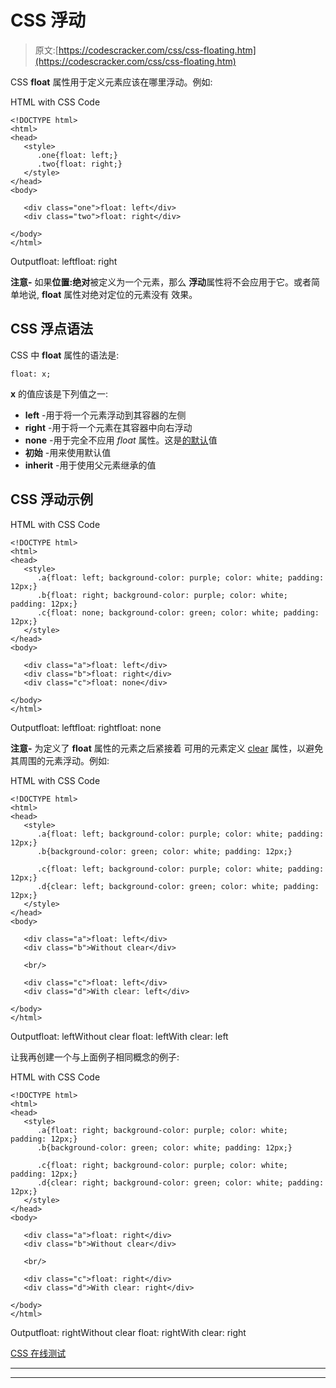 # CSS 浮动

> 原文:[https://codescracker.com/css/css-floating.htm](https://codescracker.com/css/css-floating.htm)

CSS **float** 属性用于定义元素应该在哪里浮动。例如:

HTML with CSS Code

```
<!DOCTYPE html>
<html>
<head>
   <style>
      .one{float: left;}
      .two{float: right;}
   </style>
</head>
<body>

   <div class="one">float: left</div>
   <div class="two">float: right</div>

</body>
</html>
```

Outputfloat: leftfloat: right

**注意-** 如果**位置:绝对**被定义为一个元素，那么 **浮动**属性将不会应用于它。或者简单地说, **float** 属性对绝对定位的元素没有 效果。

## CSS 浮点语法

CSS 中 **float** 属性的语法是:

```
float: x;
```

**x** 的值应该是下列值之一:

*   **left** -用于将一个元素浮动到其容器的左侧
*   **right** -用于将一个元素在其容器中向右浮动
*   **none** -用于完全不应用 *float* 属性。这是<u>的默认</u>值
*   **初始** -用来使用默认值
*   **inherit** -用于使用父元素继承的值

## CSS 浮动示例

HTML with CSS Code

```
<!DOCTYPE html>
<html>
<head>
   <style>
      .a{float: left; background-color: purple; color: white; padding: 12px;}
      .b{float: right; background-color: purple; color: white; padding: 12px;}
      .c{float: none; background-color: green; color: white; padding: 12px;}
   </style>
</head>
<body>

   <div class="a">float: left</div>
   <div class="b">float: right</div>
   <div class="c">float: none</div>

</body>
</html>
```

Outputfloat: leftfloat: rightfloat: none

**注意-** 为定义了 **float** 属性的元素之后紧接着 可用的元素定义 [clear](/css/css-clear.htm) 属性，以避免其周围的元素浮动。例如:

HTML with CSS Code

```
<!DOCTYPE html>
<html>
<head>
   <style>
      .a{float: left; background-color: purple; color: white; padding: 12px;}
      .b{background-color: green; color: white; padding: 12px;}

      .c{float: left; background-color: purple; color: white; padding: 12px;}
      .d{clear: left; background-color: green; color: white; padding: 12px;}
   </style>
</head>
<body>

   <div class="a">float: left</div>
   <div class="b">Without clear</div>

   <br/>

   <div class="c">float: left</div>
   <div class="d">With clear: left</div>

</body>
</html>
```

Outputfloat: leftWithout clear
float: leftWith clear: left

让我再创建一个与上面例子相同概念的例子:

HTML with CSS Code

```
<!DOCTYPE html>
<html>
<head>
   <style>
      .a{float: right; background-color: purple; color: white; padding: 12px;}
      .b{background-color: green; color: white; padding: 12px;}

      .c{float: right; background-color: purple; color: white; padding: 12px;}
      .d{clear: right; background-color: green; color: white; padding: 12px;}
   </style>
</head>
<body>

   <div class="a">float: right</div>
   <div class="b">Without clear</div>

   <br/>

   <div class="c">float: right</div>
   <div class="d">With clear: right</div>

</body>
</html>
```

Outputfloat: rightWithout clear
float: rightWith clear: right

[CSS 在线测试](/exam/showtest.php?subid=5)

* * *

* * *